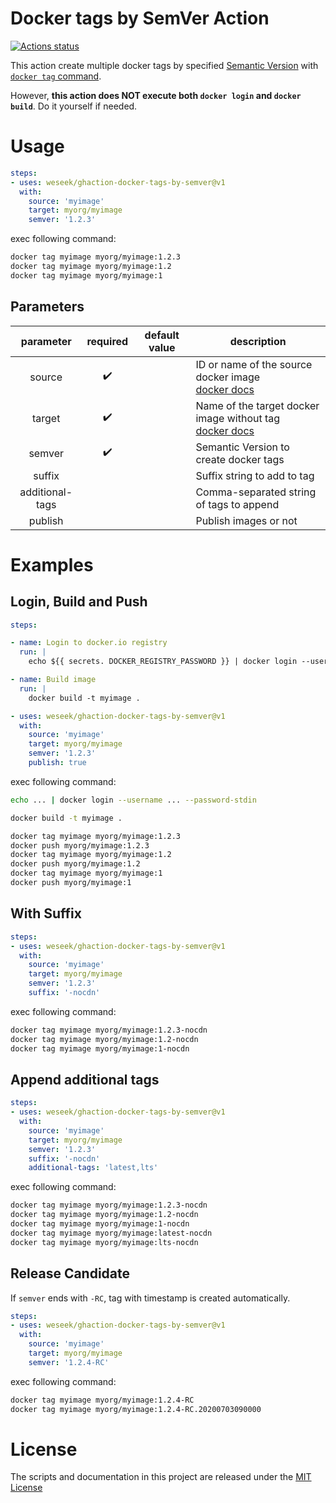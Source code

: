 # Docker tags by SemVer Action

[![Actions status](https://github.com/weseek/ghaction-docker-tags-by-semver/workflows/Node%20CI/badge.svg)](https://github.com/weseek/ghaction-docker-tags-by-semver/actions)


This action create multiple docker tags by specified [Semantic Version](https://semver.org/) with [`docker tag` command](https://docs.docker.com/engine/reference/commandline/tag/).

However, **this action does NOT execute both `docker login` and `docker build`**. Do it yourself if needed.

# Usage

```yaml
steps:
- uses: weseek/ghaction-docker-tags-by-semver@v1
  with:
    source: 'myimage'
    target: myorg/myimage
    semver: '1.2.3'
```

exec following command:

```bash
docker tag myimage myorg/myimage:1.2.3
docker tag myimage myorg/myimage:1.2
docker tag myimage myorg/myimage:1
```

## Parameters

| parameter | required | default value | description |
| :-: | :-: | - | - |
| source | :heavy_check_mark: | | ID or name of the source docker image<br />[docker docs](https://docs.docker.com/engine/reference/commandline/tag/) |
| target | :heavy_check_mark: | | Name of the target docker image without tag<br />[docker docs](https://docs.docker.com/engine/reference/commandline/tag/) |
| semver | :heavy_check_mark: | | Semantic Version to create docker tags |
| suffix |  | | Suffix string to add to tag |
| additional-tags |  | | Comma-separated string of tags to append |
| publish |  | | Publish images or not |


# Examples

## Login, Build and Push

```yaml
steps:

- name: Login to docker.io registry
  run: |
    echo ${{ secrets. DOCKER_REGISTRY_PASSWORD }} | docker login --username ${{ secrets. DOCKER_REGISTRY_USERNAME }} --password-stdin

- name: Build image
  run: |
    docker build -t myimage .

- uses: weseek/ghaction-docker-tags-by-semver@v1
  with:
    source: 'myimage'
    target: myorg/myimage
    semver: '1.2.3'
    publish: true
```

exec following command:

```bash
echo ... | docker login --username ... --password-stdin

docker build -t myimage .

docker tag myimage myorg/myimage:1.2.3
docker push myorg/myimage:1.2.3
docker tag myimage myorg/myimage:1.2
docker push myorg/myimage:1.2
docker tag myimage myorg/myimage:1
docker push myorg/myimage:1
```

## With Suffix

```yaml
steps:
- uses: weseek/ghaction-docker-tags-by-semver@v1
  with:
    source: 'myimage'
    target: myorg/myimage
    semver: '1.2.3'
    suffix: '-nocdn'
```

exec following command:

```bash
docker tag myimage myorg/myimage:1.2.3-nocdn
docker tag myimage myorg/myimage:1.2-nocdn
docker tag myimage myorg/myimage:1-nocdn
```

## Append additional tags

```yaml
steps:
- uses: weseek/ghaction-docker-tags-by-semver@v1
  with:
    source: 'myimage'
    target: myorg/myimage
    semver: '1.2.3'
    suffix: '-nocdn'
    additional-tags: 'latest,lts'
```

exec following command:

```bash
docker tag myimage myorg/myimage:1.2.3-nocdn
docker tag myimage myorg/myimage:1.2-nocdn
docker tag myimage myorg/myimage:1-nocdn
docker tag myimage myorg/myimage:latest-nocdn
docker tag myimage myorg/myimage:lts-nocdn
```

## Release Candidate

If `semver` ends with `-RC`, tag with timestamp is created automatically.

```yaml
steps:
- uses: weseek/ghaction-docker-tags-by-semver@v1
  with:
    source: 'myimage'
    target: myorg/myimage
    semver: '1.2.4-RC'
```

exec following command:

```bash
docker tag myimage myorg/myimage:1.2.4-RC
docker tag myimage myorg/myimage:1.2.4-RC.20200703090000
```

# License

The scripts and documentation in this project are released under the [MIT License](LICENSE)
